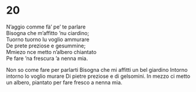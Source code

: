 # 20  
  
N’aggio comme fà’ pe’ te parlare  
Bisogna che m’affitto ’nu ciardino;  
Tuorno tuorno lu voglio ammurare  
De prete preziose e gesummine;  
Mmiezo nce metto n’albero chiantato  
Pe fare ’na frescura ’a nenna mia.

Non so come fare per parlarti
Bisogna che mi affitti un bel giardino
Intorno intorno lo voglio murare
Di pietre preziose e di gelsomini.
In mezzo ci metto un albero, piantato
per fare fresco a nenna mia.
